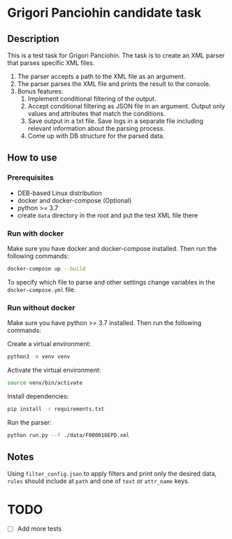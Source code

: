 # Grigori Panciohin candidate task

## Description
This is a test task for Grigori Panciohin. The task is to create an XML parser that parses specific XML files.

1. The parser accepts a path to the XML file as an argument.
2. The parser parses the XML file and prints the result to the console.
3. Bonus features:
   1. Implement conditional filtering of the output.
   2. Accept conditional filtering as JSON file in an argument. Output only values and attributes that match the conditions.
   3. Save output in a txt file. Save logs in a separate file including relevant information about the parsing process.
   4. Come up with DB structure for the parsed data.

## How to use

### Prerequisites
- DEB-based Linux distribution
- docker and docker-compose (Optional)
- python >= 3.7
- create `data` directory in the root and put the test XML file there

### Run with docker
Make sure you have docker and docker-compose installed. Then run the following commands:
```bash
docker-compose up --build
```
To specify which file to parse and other settings change variables in the `docker-compose.yml` file.

### Run without docker
Make sure you have python >= 3.7 installed. Then run the following commands:

Create a virtual environment:
```bash
python3 -m venv venv
```
Activate the virtual environment:
```bash
source venv/bin/activate
```
Install dependencies:
```bash
pip install -r requirements.txt
```
Run the parser:
```bash
python run.py --f ./data/F000016EPD.xml
```

## Notes
Using `filter_config.json` to apply filters and print only the desired data,
`rules` should include at `path` and one of `text` or `attr_name` keys.


# TODO
- [ ] Add more tests
